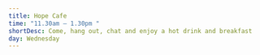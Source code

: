```yaml
---
title: Hope Cafe
time: "11.30am – 1.30pm "
shortDesc: Come, hang out, chat and enjoy a hot drink and breakfast
day: Wednesday
---
```

